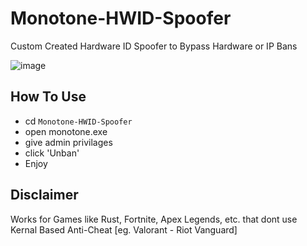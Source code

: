 # Monotone-HWID-Spoofer
Custom Created Hardware ID Spoofer to Bypass Hardware or IP Bans
<br>

![image](https://github.com/FAINTED09/ValorantSpoofer/assets/173892958/a6a939ab-1eeb-4088-b5de-57ce4f790d8a)



## How To Use

* cd `Monotone-HWID-Spoofer`
* open monotone.exe
* give admin privilages
* click 'Unban'
* Enjoy

## Disclaimer
Works for Games like Rust, Fortnite, Apex Legends, etc. that dont use Kernal Based Anti-Cheat [eg. Valorant - Riot Vanguard]

